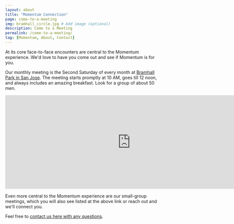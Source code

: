```yaml
---
layout: about
title: "Momentum Connection"
page: come-to-a-meeting
img: bramhall_circle.jpg # Add image (optional)
description: Come to a Meeting
permalink: /come-to-a-meeting/
tag: [Momentum, About, Contact]
---
```

At its core face-to-face encounters are central to the Momentum experience. We'd love to have you come out and see if Momentum is for you. 

Our monthly meeting is the Second Saturday of every month at [Bramhall Park in San Jose](https://www.meetup.com/GoMomentum/). The meeting starts promptly at 10 AM, goes till 12 noon, and always includes an amazing breakfast. Look for a group of about 50 men. 
<iframe src="https://www.google.com/maps/embed?pb=!1m18!1m12!1m3!1d1586.837576210197!2d-121.91172802412149!3d37.30283212848438!2m3!1f0!2f0!3f0!3m2!1i1024!2i768!4f13.1!3m3!1m2!1s0x0%3A0x0!2zMzfCsDE4JzEwLjIiTiAxMjHCsDU0JzM4LjMiVw!5e0!3m2!1sen!2sus!4v1527040538809" 
    width="800" 
    height="300" 
    frameborder="0" style="border:0" allowfullscreen>
</iframe>

Even more central to the Momentum experience are our small-group meetings, which you will also see listed at the above link or reach out and we'll connect you.

Feel free to [contact us here with any questions]({{site.baseurl}}/contact/).
